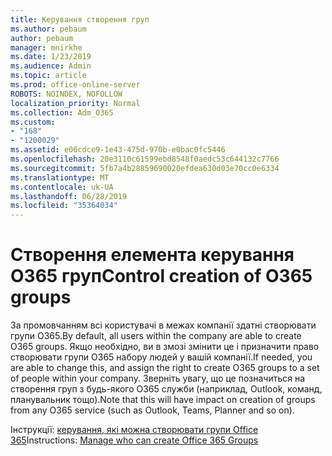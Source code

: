 ```yaml
---
title: Керування створення груп
ms.author: pebaum
author: pebaum
manager: mnirkhe
ms.date: 1/23/2019
ms.audience: Admin
ms.topic: article
ms.prod: office-online-server
ROBOTS: NOINDEX, NOFOLLOW
localization_priority: Normal
ms.collection: Adm_O365
ms.custom:
- "168"
- "1200029"
ms.assetid: e06cdce9-1e43-475d-970b-e0bac0fc5446
ms.openlocfilehash: 20e3110c61599ebd8548f0aedc53c644132c7766
ms.sourcegitcommit: 5fb7a4b28859690020efdea630d03e70cc0e6334
ms.translationtype: MT
ms.contentlocale: uk-UA
ms.lasthandoff: 06/28/2019
ms.locfileid: "35364034"
---
```

# <a name="control-creation-of-o365-groups"></a><span data-ttu-id="d432d-102">Створення елемента керування O365 груп</span><span class="sxs-lookup"><span data-stu-id="d432d-102">Control creation of O365 groups</span></span>

<span data-ttu-id="d432d-103">За промовчанням всі користувачі в межах компанії здатні створювати групи O365.</span><span class="sxs-lookup"><span data-stu-id="d432d-103">By default, all users within the company are able to create O365 groups.</span></span> <span data-ttu-id="d432d-104">Якщо необхідно, ви в змозі змінити це і призначити право створювати групи O365 набору людей у вашій компанії.</span><span class="sxs-lookup"><span data-stu-id="d432d-104">If needed, you are able to change this, and assign the right to create O365 groups to a set of people within your company.</span></span> <span data-ttu-id="d432d-105">Зверніть увагу, що це позначиться на створення груп з будь-якого O365 служби (наприклад, Outlook, команд, планувальник тощо).</span><span class="sxs-lookup"><span data-stu-id="d432d-105">Note that this will have impact on creation of groups from any O365 service (such as Outlook, Teams, Planner and so on).</span></span>
  
<span data-ttu-id="d432d-106">Інструкції: [керування, які можна створювати групи Office 365](https://docs.microsoft.com/office365/admin/create-groups/manage-creation-of-groups)</span><span class="sxs-lookup"><span data-stu-id="d432d-106">Instructions: [Manage who can create Office 365 Groups](https://docs.microsoft.com/office365/admin/create-groups/manage-creation-of-groups)</span></span>

